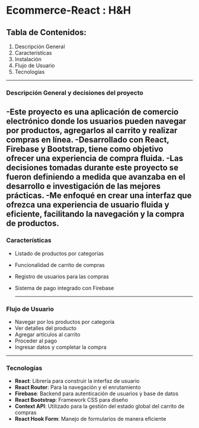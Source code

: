 # Ecommerce-React : H&H
## Tabla de Contenidos:
1. Descripción General
2. Características
3. Instalación
4. Flujo de Usuario
5. Tecnologías
---
### Descripción General y decisiones del proyecto

-Este proyecto es una aplicación de comercio electrónico donde los usuarios pueden navegar por productos, agregarlos al carrito y realizar compras en línea.
-Desarrollado con React, Firebase y Bootstrap, tiene como objetivo ofrecer una experiencia de compra fluida.
-Las decisiones tomadas durante este proyecto se fueron definiendo a medida que avanzaba en el desarrollo e investigación de las mejores prácticas.
-Me enfoqué en crear una interfaz que ofrezca una experiencia de usuario fluida y eficiente, facilitando la navegación y la compra de productos.
---
### Características
- Listado de productos por categorías
- Funcionalidad de carrito de compras
- Registro de usuarios para las compras
- Sistema de pago integrado con Firebase

  ----
  
### Flujo de Usuario
- Navegar por los productos por categoría
- Ver detalles del producto
- Agregar artículos al carrito
- Proceder al pago
- Ingresar datos y completar la compra
---
### Tecnologías
- **React**: Librería para construir la interfaz de usuario
- **React Router**: Para la navegación y el enrutamiento
- **Firebase**: Backend para autenticación de usuarios y base de datos
- **React Bootstrap**: Framework CSS para diseño
- **Context API**: Utilizado para la gestión del estado global del carrito de compras
- **React Hook Form**: Manejo de formularios de manera eficiente
